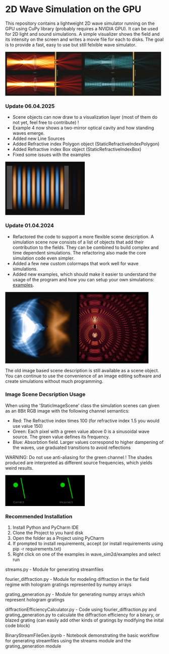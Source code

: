 # 2D Wave Simulation on the GPU

This repository contains a lightweight 2D wave simulator running on the GPU using CuPy library (probably requires a NVIDIA GPU). It can be used for 2D light and sound simulations.
A simple visualizer shows the field and its intensity on the screen and writes a movie file for each to disks. The goal is to provide a fast, easy to use but still felxible wave simulator.

<div style="display: flex;">
    <img src="images/simulation_1.jpg" alt="Example Image 1" width="49%">
    <img src="images/simulation_2.jpg" alt="Example Image 2" width="49%">
</div>

### Update 06.04.2025

* Scene objects can now draw to a visualization layer (most of them do not yet, feel free to contribute) !
* Example 4 now shows a two-mirror optical cavity and how standing waves emerge.
* Added new Line Sources
* Added Refractive index Polygon object (StaticRefractiveIndexPolygon)
* Added Refractive index Box object (StaticRefractiveIndexBox)
* Fixed some issues with the examples

<div style="display: flex;">
    <img src="images/optical_cavity.jpg" alt="Example 4 - Optical Cavity with Standing Waves" width="50%">
</div>

### Update 01.04.2024

* Refactored the code to support a more flexible scene description. A simulation scene now consists of a list of objects that add their contribution to the fields.
They can be combined to build complex and time dependent simulations. The refactoring also made the core simulation code even simpler.
* Added a few new custom colormaps that work well for wave simulations.
* Added new examples, which should make it easier to understand the usage of the program and how you can setup your own simulations: [examples](source/examples).

<div style="display: flex;">
    <img src="images/simulation_3.jpg" alt="Example Image 3" width="45%">
    <img src="images/simulation_4.jpg" alt="Example Image 4" width="45%">
</div>

The old image based scene description is still available as a scene object. You can continue to use the convenience of an image editing software and create simulations
without much programming.

###  Image Scene Decsription Usage ###

When using the 'StaticImageScene' class the simulation scenes can given as an 8Bit RGB image with the following channel semantics:
* Red:   The Refractive index times 100 (for refractive index 1.5 you would use value 150)
* Green: Each pixel with a green value above 0 is a sinusoidal wave source. The green value defines its frequency.
* Blue:  Absorbtion field. Larger values correspond to higher dampening of the waves, use graduated transitions to avoid reflections

WARNING: Do not use anti-aliasing for the green channel ! The shades produced are interpreted as different source frequencies, which yields weird results.

<div style="display: flex;">
    <img src="images/source_antialiasing.png" alt="Example Image 5" width="50%">
</div>

### Recommended Installation ###

1. Install Python and PyCharm IDE
2. Clone the Project to you hard disk
3. Open the folder as a Project using PyCharm
4. If prompted to install requirements, accept (or install requirements using pip -r requirements.txt)
5. Right click on one of the examples in wave_sim2d/examples and select run






streams.py - Module for generating streamfiles

fourier_diffraction.py - Module for modeling diffraction in the far field regime with hologram gratings represented by numpy arrays

grating_generation.py - Module for generating numpy arrays which represent hologram gratings

diffractionEfficiencyCalculator.py - Code using fourier_diffraction.py and grating_generation.py to calculate the diffraction efficiency for a binary, or blazed grating (can easily add other kinds of gratings by modifying the inital code block)

BinaryStreamFileGen.ipynb - Notebook demonstrating the basic workflow for generating streamfiles using the streams module and the grating_generation module

